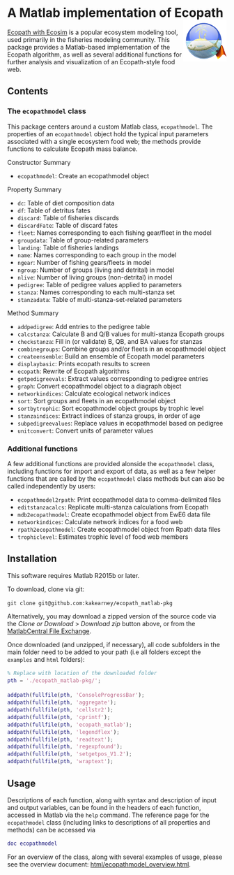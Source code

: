 # A Matlab implementation of Ecopath <img style="float: right;" width="100px" src="matlabEcopathLogo.png">


[Ecopath with Ecosim](http://www.ecopath.org) is a popular ecosystem modeling tool, used primarily in the fisheries modeling community. This package provides a Matlab-based implementation of the Ecopath algorithm, as well as several additional functions for further analysis and visualization of an Ecopath-style food web.


## Contents

### The `ecopathmodel` class

This package centers around a custom Matlab class, `ecopathmodel`.  The properties of an `ecopathmodel` object hold the typical input parameters associated with a single ecosystem food web; the methods provide functions to calculate Ecopath mass balance.

Constructor Summary

*  `ecopathmodel`:	Create an ecopathmodel object 

Property Summary

*  `dc`:	Table of diet composition data 
*  `df`:	Table of detritus fates 
*  `discard`:	Table of fisheries discards 
*  `discardFate`:	Table of discard fates 
*  `fleet`:	Names corresponding to each fishing gear/fleet in the model 
*  `groupdata`:	Table of group-related parameters 
*  `landing`:	Table of fisheries landings 
*  `name`:	Names corresponding to each group in the model 
*  `ngear`:	Number of fishing gears/fleets in model 
*  `ngroup`:	Number of groups (living and detrital) in model 
*  `nlive`:	Number of living groups (non-detrital) in model 
*  `pedigree`:	Table of pedigree values applied to parameters 
*  `stanza`:	Names corresponding to each multi-stanza set 
*  `stanzadata`:	Table of multi-stanza-set-related parameters 

Method Summary

*  `addpedigree`:	Add entries to the pedigree table 
*  `calcstanza`:	Calculate B and Q/B values for multi-stanza Ecopath groups 
*  `checkstanza`:	Fill in (or validate) B, QB, and BA values for stanzas 
*  `combinegroups`:	Combine groups and/or fleets in an ecopathmodel object 
*  `createensemble`:	Build an ensemble of Ecopath model parameters 
*  `displaybasic`:	Prints ecopath results to screen 
*  `ecopath`:	Rewrite of Ecopath algorithms 
*  `getpedigreevals`:	Extract values corresponding to pedigree entries 
*  `graph`:	Convert ecopathmodel object to a diagraph object 
*  `networkindices`:	Calculate ecological network indices 
*  `sort`:	Sort groups and fleets in an ecopathmodel object 
*  `sortbytrophic`:	Sort ecopathmodel object groups by trophic level 
*  `stanzaindices`:	Extract indices of stanza groups, in order of age 
*  `subpedigreevalues`:	Replace values in ecopathmodel based on pedigree 
*  `unitconvert`:	Convert units of parameter values 

### Additional functions

A few additional functions are provided alonside the `ecopathmodel` class, including functions for import and export of data, as well as a few helper functions that are called by the `ecopathmodel` class methods but can also be called independently by users:

* `ecopathmodel2rpath`: Print ecopathmodel data to comma-delimited files
* `editstanzacalcs`: Replicate multi-stanza calculations from Ecopath
* `mdb2ecopathmodel`: Create ecopathmodel object from EwE6 data file
* `networkindices`: Calculate network indices for a food web
* `rpath2ecopathmodel`: Create ecopathmodel object from Rpath data files
* `trophiclevel`: Estimates trophic level of food web members

## Installation

This software requires Matlab R2015b or later.  

To download, clone via git:

`git clone git@github.com:kakearney/ecopath_matlab-pkg`

Alternatively, you may download a zipped version of the source code via the _Clone or Download_ > _Download zip_ button above, or from the [MatlabCentral File Exchange](http://www.mathworks.com/matlabcentral/fileexchange/40082-ecopathlite-m--a-matlab-implementation-of-ecopath "FEX ecopath_matlab").

Once downloaded (and unzipped, if necessary), all code subfolders in the main folder need to be added to your path (i.e all folders except the `examples` and `html` folders):

```matlab
% Replace with location of the downloaded folder
pth = './ecopath_matlab-pkg/';

addpath(fullfile(pth, 'ConsoleProgressBar'); 
addpath(fullfile(pth, 'aggregate'); 
addpath(fullfile(pth, 'cellstr2'); 
addpath(fullfile(pth, 'cprintf'); 
addpath(fullfile(pth, 'ecopath_matlab'); 
addpath(fullfile(pth, 'legendflex'); 
addpath(fullfile(pth, 'readtext'); 
addpath(fullfile(pth, 'regexpfound'); 
addpath(fullfile(pth, 'setgetpos_V1.2'); 
addpath(fullfile(pth, 'wraptext'); 
```

## Usage

Descriptions of each function, along with syntax and description of input and output variables, can be found in the headers of each function, accessed in Matlab via the `help` command.  The reference page for the `ecopathmodel` class (including links to descriptions of all properties and methods) can be accessed via 

```matlab
doc ecopathmodel
```

For an overview of the class, along with several examples of usage, please see the overview document: [html/ecopathmodel_overview.html](https://rawgit.com/kakearney/ecopath_matlab-pkg/master/html/ecopathmodel_overview.html).




